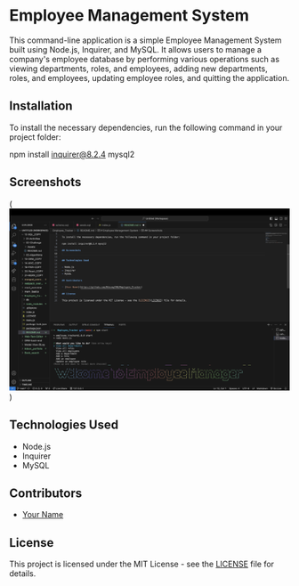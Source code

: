 # Employee Management System

This command-line application is a simple Employee Management System built using Node.js, Inquirer, and MySQL. It allows users to manage a company's employee database by performing various operations such as viewing departments, roles, and employees, adding new departments, roles, and employees, updating employee roles, and quitting the application.

## Installation

To install the necessary dependencies, run the following command in your project folder:

npm install inquirer@8.2.4 mysql2

## Screenshots
(![screenshot](asset/screenshot.jpeg))

## Technologies Used

- Node.js
- Inquirer
- MySQL

## Contributors

- [Your Name](https://github.com/Edsong158/Employee_Tracker)

## License

This project is licensed under the MIT License - see the [LICENSE](LICENSE) file for details.